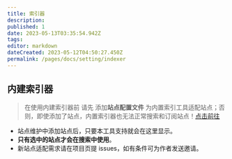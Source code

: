 ```yaml
---
title: 索引器
description:
published: 1
date: 2023-05-13T03:35:54.942Z
tags:
editor: markdown
dateCreated: 2023-05-12T04:50:27.450Z
permalink: /pages/docs/setting/indexer
---
```


## 内建索引器

> 在使用内建索引器前 请先 添加**站点配置文件** 为内置索引工具适配站点；否则，即使添加了站点，内置索引器也无法正常搜索和订阅站点！[点击前往](/pages/docs/sites/setting/)

- 站点维护中添加站点后，只要本工具支持就会在这里显示。
- **只有选中的站点才会在搜索中使用**。
- 新站点适配需求请在项目页提 issues，如有条件可为作者发送邀请。
